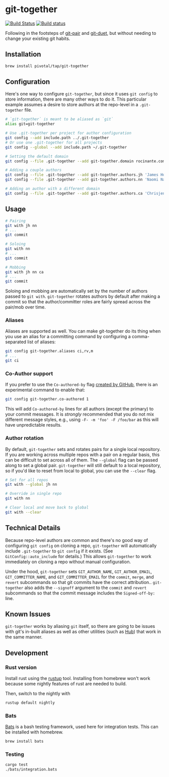 # git-together

[![Build Status](https://travis-ci.org/kejadlen/git-together.svg?branch=master)](https://travis-ci.org/kejadlen/git-together)
[![Build status](https://ci.appveyor.com/api/projects/status/o4808iy6us14slxj/branch/master?svg=true)](https://ci.appveyor.com/project/AlphaChen/git-together/branch/master)

Following in the footsteps of [git-pair][gp] and [git-duet][gd], but without
needing to change your existing git habits.

[gp]: https://github.com/pivotal/git_scripts
[gd]: https://github.com/git-duet/git-duet

## Installation

```bash
brew install pivotal/tap/git-together
```

## Configuration

Here's one way to configure `git-together`, but since it uses `git config` to
store information, there are many other ways to do it. This particular example
assumes a desire to store authors at the repo-level in a `.git-together` file.

```bash
# `git-together` is meant to be aliased as `git`
alias git=git-together

# Use .git-together per project for author configuration 
git config --add include.path ../.git-together
# Or use one .git-together for all projects
git config --global --add include.path ~/.git-together

# Setting the default domain
git config --file .git-together --add git-together.domain rocinante.com

# Adding a couple authors
git config --file .git-together --add git-together.authors.jh 'James Holden; jholden'
git config --file .git-together --add git-together.authors.nn 'Naomi Nagata; nnagata'

# Adding an author with a different domain
git config --file .git-together --add git-together.authors.ca 'Chrisjen Avasarala; avasarala@un.gov'
```

## Usage

```bash
# Pairing
git with jh nn
# ...
git commit

# Soloing
git with nn
# ...
git commit

# Mobbing
git with jh nn ca
# ...
git commit
```

Soloing and mobbing are automatically set by the number of authors passed to
`git with`. `git-together` rotates authors by default after making a commit so
that the author/committer roles are fairly spread across the pair/mob over
time.

### Aliases
Aliases are supported as well. You can make git-together do its thing when you
use an alias for a committing command by configuring a comma-separated list of
aliases:

```bash
git config git-together.aliases ci,rv,m
# ...
git ci
```

### Co-Author support
If you prefer to use the `Co-authored-by` flag [created by GitHub](https://help.github.com/en/github/committing-changes-to-your-project/creating-a-commit-with-multiple-authors),
there is an experimental command to enable that:

```bash
git config git-together.co-authored 1
```

This will add `Co-authored-by` lines for all authors (except the primary) to your
commit messages. It is _strongly_ recommended that you do not mix different message
styles, e.g., using `-F- -m 'foo' -F /foo/bar` as this will have unpredictable
results.

### Author rotation
By default, `git-together` sets and rotates pairs for a single local
repository. If you are working across multiple repos with a pair on a regular
basis, this can be difficult to set across all of them. The `--global` flag can
be passed along to set a global pair. `git-together` will still default to a
local repository, so if you'd like to reset from local to global, you can use
the `--clear` flag.

```bash
# Set for all repos
git with --global jh nn

# Override in single repo
git with nn

# Clear local and move back to global
git with --clear
```

## Technical Details

Because repo-level authors are common and there's no good way of configuring
`git config` on cloning a repo, `git-together` will automatically include
`.git-together` to `git config` if it exists. (See `GitConfig::auto_include`
for details.) This allows `git-together` to work immediately on cloning a repo
without manual configuration.

Under the hood, `git-together` sets `GIT_AUTHOR_NAME`, `GIT_AUTHOR_EMAIL`,
`GIT_COMMITTER_NAME`, and `GIT_COMMITTER_EMAIL` for the `commit`, `merge`, and
`revert` subcommands so that git commits have the correct attribution..
`git-together` also adds the `--signoff` argument to the `commit` and `revert`
subcommands so that the commit message includes the `Signed-off-by: ` line.

## Known Issues

`git-together` works by aliasing `git` itself, so there are going to be issues
with git's in-built aliases as well as other utilities (such as [Hub][hub])
that work in the same manner.

[hub]: https://hub.github.com/

## Development

### Rust version

Install rust using the [rustup][rustup] tool. Installing from homebrew won't work
because some nightly features of rust are needed to build.

Then, switch to the nightly with

```bash
rustup default nightly
```

### Bats

[Bats][bats] is a bash testing framework, used here for integration tests. This
can be installed with homebrew.

```bash
brew install bats
```

[rustup]: https://www.rustup.rs/
[bats]: https://github.com/sstephenson/bats

### Testing

```bash
cargo test
./bats/integration.bats
```
